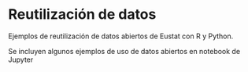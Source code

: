 # Reutilización de datos
Ejemplos de reutilización de datos abiertos de Eustat con R y Python.

Se incluyen algunos ejemplos de uso de datos abiertos en notebook de Jupyter
